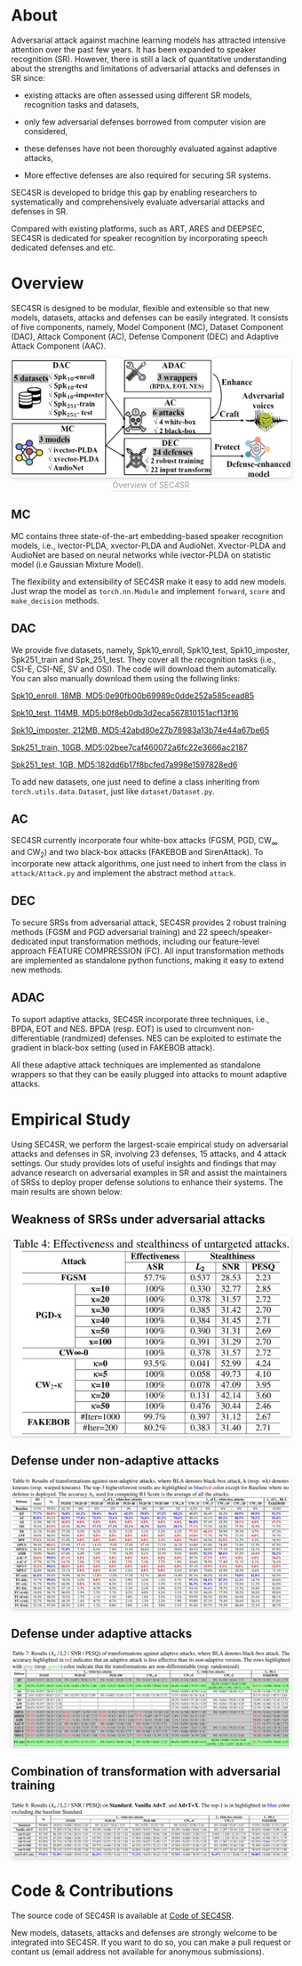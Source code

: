 <!-- # SEC4SR
## A SECurity analysis platform for Speaker Recognition
### under construction. stay tuned! :)  -->

# About
Adversarial attack against machine learning models has attracted intensive attention over the past few years. It has been expanded to speaker recognition (SR). However, there is still a lack of quantitative understanding about the strengths and limitations of adversarial attacks and defenses in SR since:

- existing attacks are often assessed using different SR models, recognition tasks and datasets, 

- only few adversarial defenses borrowed from computer vision are considered,

- these defenses have not been thoroughly evaluated against adaptive attacks,

- More effective defenses are also required for securing SR systems.

SEC4SR is developed to bridge this gap by enabling researchers to systematically and comprehensively evaluate adversarial attacks and defenses in SR.

Compared with existing platforms, such as ART, ARES and DEEPSEC, SEC4SR is dedicated for speaker recognition by incorporating speech dedicated defenses and etc.

# Overview
SEC4SR is designed to be modular, flexible and extensible so that new models, datasets, attacks and defenses can be easily integrated. It consists of five components, namely, Model Component (MC), Dataset Component (DAC), Attack Component (AC), Defense Component (DEC) and Adaptive Attack Component (AAC).

<!-- ![Overview of SEC4SR](figure/overview-platform.jpg) --> 

<center>
    <img style="border-radius: 0.3125em;
    box-shadow: 0 2px 4px 0 rgba(34,36,38,.12),0 2px 10px 0 rgba(34,36,38,.08);" 
    src="figure/overview-platform.jpg">
    <br>
    <div style="color:orange; border-bottom: 1px solid #d9d9d9;
    display: inline-block;
    color: #999;
    padding: 2px;">Overview of SEC4SR</div>
</center>

## MC 
MC contains three state-of-the-art embedding-based speaker recognition models, i.e., ivector-PLDA, xvector-PLDA and AudioNet. Xvector-PLDA and AudioNet are based on neural networks while ivector-PLDA on statistic model (i.e Gaussian Mixture Model).

The flexibility and extensibility of SEC4SR make it easy to add new models. Just wrap the model as `torch.nn.Module` and implement `forward`, `score` and `make_decision` methods.


## DAC
We provide five datasets, namely, Spk10_enroll, Spk10_test, Spk10_imposter, Spk251_train and Spk_251_test. They cover all the recognition tasks (i.e., CSI-E, CSI-NE, SV and OSI). The code will download them automatically. You can also manually download them using the follwing links:

[Spk10_enroll, 18MB, MD5:0e90fb00b69989c0dde252a585cead85](https://drive.google.com/uc?id=1BBAo64JOahk0F3yBAovnRLZ1NvjwBy7y&export\=download)

[Spk10_test, 114MB, MD5:b0f8eb0db3d2eca567810151acf13f16](https://drive.google.com/uc?id=1WctqJtP5Es74-U7y3cFXqfHi7JkDz6g5&export\=download)

[Spk10_imposter, 212MB, MD5:42abd80e27b78983a13b74e44a67be65](https://drive.google.com/uc?id=1f1GULs0aj_Xrw8JRxe6zzvTN3r2nnOf6&export\=download)

[Spk251_train, 10GB, MD5:02bee7caf460072a6fc22e3666ac2187](https://drive.google.com/uc?id=1EytvKVbrPszsRJpwChXHaPtlyIHow4hD&export\=download)

[Spk251_test, 1GB, MD5:182dd6b17f8bcfed7a998e1597828ed6](https://drive.google.com/uc?id=1iGcMPiPMzcCLI7xKJLwH1L0Ff_95-tmB&export\=download)

To add new datasets, one just need to define a class inheriting from `torch.utils.data.Dataset`, just like `dataset/Dataset.py`.

## AC
SEC4SR currently incorporate four white-box attacks (FGSM, PGD, CW$_\infty$ and CW$_2$) and two black-box attacks (FAKEBOB and SirenAttack). To incorporate new attack algorithms, one just need to inhert from the class in `attack/Attack.py` and implement the abstract method `attack`.

## DEC
To secure SRSs from adversarial attack, SEC4SR provides 2 robust training methods (FGSM and PGD adversarial training) and 22 speech/speaker-dedicated input transformation methods, including our feature-level approach FEATURE COMPRESSION (FC). All input transformation methods are implemented as standalone python functions, making it easy to extend new methods.

## ADAC
To suport adaptive attacks, SEC4SR incorporate three techniques, i.e., BPDA, EOT and NES. BPDA (resp. EOT) is used to circumvent non-differentiable (randmized) defenses. NES can be exploited to estimate the gradient in black-box setting (used in FAKEBOB attack).

All these adaptive attack techniques are implemented as standalone wrappers so that they can be easily plugged into attacks to mount adaptive attacks.

# Empirical Study
Using SEC4SR, we perform the largest-scale empirical study on adversarial attacks and defenses in SR, involving 23 defenses, 15 attacks, and 4 attack settings. Our study provides lots of useful insights and findings that may advance research on adversarial examples in SR and assist the maintainers of SRSs to deploy proper defense solutions to enhance their systems. The main results are shown below:

## Weakness of SRSs under adversarial attacks
<center>
    <img style="border-radius: 0.3125em;
    box-shadow: 0 2px 4px 0 rgba(34,36,38,.12),0 2px 10px 0 rgba(34,36,38,.08);" 
    src="figure/untargeted-attack-3.jpg">
    <br>
    <!-- <div style="color:orange; border-bottom: 1px solid #d9d9d9;
    display: inline-block;
    color: #999;
    padding: 2px;">Overview of SEC4SR</div> -->
</center>

## Defense under non-adaptive attacks
<center>
    <img style="border-radius: 0.3125em;
    box-shadow: 0 2px 4px 0 rgba(34,36,38,.12),0 2px 10px 0 rgba(34,36,38,.08);" 
    src="figure/non-adaptive-attack.jpg">
    <br>
    <!-- <div style="color:orange; border-bottom: 1px solid #d9d9d9;
    display: inline-block;
    color: #999;
    padding: 2px;">Overview of SEC4SR</div> -->
</center>

## Defense under adaptive attacks
<center>
    <img style="border-radius: 0.3125em;
    box-shadow: 0 2px 4px 0 rgba(34,36,38,.12),0 2px 10px 0 rgba(34,36,38,.08);" 
    src="figure/adaptive-attack.jpg">
    <br>
    <!-- <div style="color:orange; border-bottom: 1px solid #d9d9d9;
    display: inline-block;
    color: #999;
    padding: 2px;">Overview of SEC4SR</div> -->
</center>

## Combination of transformation with adversarial training
<center>
    <img style="border-radius: 0.3125em;
    box-shadow: 0 2px 4px 0 rgba(34,36,38,.12),0 2px 10px 0 rgba(34,36,38,.08);" 
    src="figure/adver-train.jpg">
    <br>
    <!-- <div style="color:orange; border-bottom: 1px solid #d9d9d9;
    display: inline-block;
    color: #999;
    padding: 2px;">Overview of SEC4SR</div> -->
</center>

# Code & Contributions
The source code of SEC4SR is available at [Code of SEC4SR](https://github.com/SEC4SR/SEC4SR).

New models, datasets, attacks and defenses are strongly welcome to be integrated into SEC4SR. If you want to do so, you can make a pull request or contant us (email address not available for anonymous submissions).

